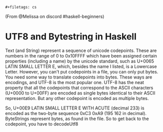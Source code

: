 ```{=org}
#+filetags: cs
```
(From \@Melissa on discord #haskell-beginners)

# UTF8 and Bytestring in Haskell

Text (and String) represent a sequence of unicode codepoints. These are
numbers in the range of 0 to 0x10FFFF which have been assigned certain
properties (including a name) by the unicode standard, such as U+0065
LATIN SMALL LETTER E, which, besides the name I listed, is a Lowercase
Letter. However, you can\'t put codepoints in a file, you can only put
bytes. You need some way to translate codepoints into bytes. These ways
are encodings, and UTF-8 is the most popular one. UTF-8 has the neat
property that all the codepoints that correspond to the ASCII characters
(U+0000 to U+00FF) are encoded as single bytes identical to their ASCII
representation. But any other codepoint is encoded as multiple bytes.

So, U+00E9 LATIN SMALL LETTER E WITH ACUTE (decimal 233) is encoded as
the two-byte sequence 0xC3 0xA9 (195 162 in decimal). ByteStrings
represent bytes, as found in the file. So to get back to the codepoint,
you have to decodeUtf8
